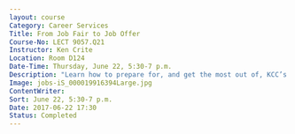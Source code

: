 ```yaml
---
layout: course
Category: Career Services
Title: From Job Fair to Job Offer
Course-No: LECT 9057.Q21
Instructor: Ken Crite
Location: Room D124
Date-Time: Thursday, June 22, 5:30-7 p.m.
Description: "Learn how to prepare for, and get the most out of, KCC’s job fair. Get insight on how the job fair is structured and how to impress area employers."
Image: jobs-iS_000019916394Large.jpg
ContentWriter:
Sort: June 22, 5:30-7 p.m.
Date: 2017-06-22 17:30
Status: Completed
---
```

